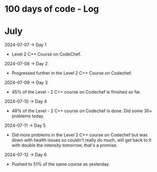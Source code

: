 # 100 days of code - Log

# July

2024-07-07 -> Day 1
- Level 2 C++ Course on CodeChef.

2024-07-08 -> Day 2
- Progressed further in the Level 2 C++ Course on Codechef.

2024-07-09 -> Day 3
- 45% of the Level - 2 C++ course on Codechef is finished so far.

2024-07-10 -> Day 4
- 48% of the Level - 2 C++ course on Codechef is done. Did some 30+ problems today.

2024-07-11 -> Day 5
- Did more problems in the Level 2 C++ course on Codechef but was down with health issues so couldn't really do much, will get back to it with double the intensity tomorrow, that's a promise.

2024-07-12 -> Day 6
- Pushed to 51% of the same course as yesterday.


